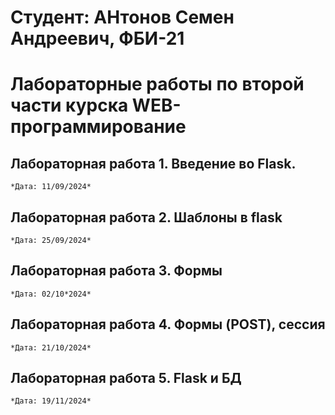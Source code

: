 # Студент: АНтонов Семен Андреевич, ФБИ-21
# Лабораторные работы по второй части курска WEB-программирование

## Лабораторная работа 1. Введение во Flask.
    *Дата: 11/09/2024*

## Лабораторная работа 2. Шаблоны в flask
    *Дата: 25/09/2024*

## Лабораторная работа 3. Формы
    *Дата: 02/10*2024*

## Лабораторная работа 4. Формы (POST), сессия
    *Дата: 21/10/2024*

## Лабораторная работа 5. Flask и БД
    *Дата: 19/11/2024*

